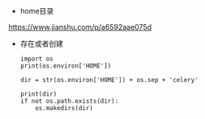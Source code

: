 - home目录

https://www.jianshu.com/p/a6592aae075d



- 存在或者创建

  ```
  import os
  print(os.environ['HOME'])
  
  dir = str(os.environ['HOME']) + os.sep + 'celery'
  
  print(dir)
  if not os.path.exists(dir):
      os.makedirs(dir)
  ```



